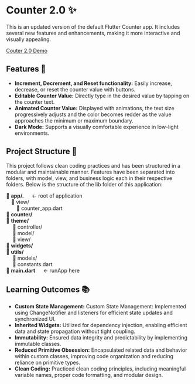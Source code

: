 # Counter 2.0 ✨

This is an updated version of the default Flutter Counter app. It includes several new features and enhancements, making it more interactive and visually appealing.

[Couter 2.0 Demo](https://github.com/hadiyaaamir/counter2point0/assets/63019067/993ff878-8da4-489c-99db-c96493d885b6)

## Features 🚀

- **Increment, Decrement, and Reset functionality:** Easily increase, decrease, or reset the counter value with buttons. 
- **Editable Counter Value:** Directly type in the desired value by tapping on the counter text. 
- **Animated Counter Value:** Displayed with animations, the text size progressively adjusts and the color becomes redder as the value approaches the minimum or maximum boundary. 
- **Dark Mode:** Supports a visually comfortable experience in low-light environments. 


## Project Structure 📁

This project follows clean coding practices and has been structured in a modular and maintainable manner. Features have been separated into folders, with model, view, and business logic each in their respective folders. Below is the structure of the lib folder of this application:

📁 **app/.**  &emsp; <- root of application <br/>
&emsp;📁 view/ <br/>
&emsp;&emsp;📂 counter_app.dart <br/>
📁 **counter/** <br/>
📁 **theme/** <br/>
&emsp; 📁 controller/ <br/>
&emsp; 📁 model/ <br/>
&emsp; 📁 view/ <br/>
📁 **widgets/** <br/>
📁 **utils/** <br/>
&emsp; 📁 models/ <br/>
&emsp; 📂 constants.dart  <br/>
📂 **main.dart** &emsp; <- runApp here

## Learning Outcomes 📚

- **Custom State Management:** Custom State Management: Implemented using ChangeNotifier and listeners for efficient state updates and synchronized UI.
- **Inherited Widgets:** Utilized for dependency injection, enabling efficient data and state propagation without tight coupling.
- **Immutability:** Ensured data integrity and predictability by implementing immutable classes.
- **Reduced Primitive Obsession:** Encapsulated related data and behavior within custom classes, improving code organization and reducing reliance on primitive types.
- **Clean Coding:** Practiced clean coding principles, including meaningful variable names, proper code formatting, and modular design.


